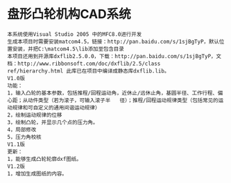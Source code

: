 # 盘形凸轮机构CAD系统
    本系统使用Visual Studio 2005 中的MFC8.0进行开发
    生成本项目时需要安装matcom4.5，链接：http://pan.baidu.com/s/1sjBgTyP，默认位置安装，并把C:\matcom4.5\lib添加至包含目录
    本项目还用到开源库dxflib2.5.0.0，下载：http://pan.baidu.com/s/1sjBgTyP，文档：http://www.ribbonsoft.com/doc/dxflib/2.5/class     ref/hierarchy.html 此库已在项目中编译成静态库dxflib.lib。
    V1.0版
    功能：
    1，输入凸轮的基本参数，包括推程/回程运动角，近休止/远休止角，基圆半径、工作行程、偏心距；从动件类型（若为滚子，可输入滚子半   径）；推程/回程运动规律类型（包括常见的运动规律和可自定义的通用间谐运动规律）
    2，绘制运动规律的位移
    3，绘制凸轮，并显示几个点的压力角。
    4，局部修改
    5，压力角校核
    V1.1版
    更新：
    1，能够生成凸轮轮廓dxf图纸。
    V1.2版
    1，增加生成图纸的内容。


